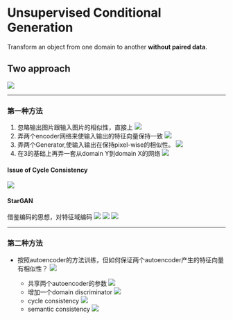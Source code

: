 # Unsupervised Conditional Generation #
Transform an object from one domain to another **without paired data**.
## Two approach ##
![](https://i.imgur.com/KYFS2KC.png)

----------

### 第一种方法 ###
1. 忽略输出图片跟输入图片的相似性，直接上
![](https://i.imgur.com/bQJW7QL.png)
2. 弄两个encoder网络来使输入输出的特征向量保持一致
![](https://i.imgur.com/IGgLUWO.png)
3. 弄两个Generator,使输入输出在保持pixel-wise的相似性。
![](https://i.imgur.com/I1Z9iqy.png)
4. 在3的基础上再弄一套从domain Y到domain X的网络
![](https://i.imgur.com/b9oiWl4.png)
#### Issue of Cycle Consistency ####
![](https://i.imgur.com/QwgT7wG.png)
#### StarGAN ####
借鉴编码的思想，对特征域编码
![](https://i.imgur.com/U1pTSmB.png)
![](https://i.imgur.com/BgvbtJ1.png)
![](https://i.imgur.com/Xk9PfhX.png)

----------

### 第二种方法 ###


-  按照autoencoder的方法训练，但如何保证两个autoencoder产生的特征向量有相似性？
![](https://i.imgur.com/xKsrWfS.png)
	
	- 共享两个autoencoder的参数
	![](https://i.imgur.com/qCctkE6.png)
	- 增加一个domain discriminator
	![](https://i.imgur.com/l7ylDTP.png)
	- cycle consistency
	![](https://i.imgur.com/D0sZQcL.png)
	- semantic consistency
	![](https://i.imgur.com/vDIOJtI.png)